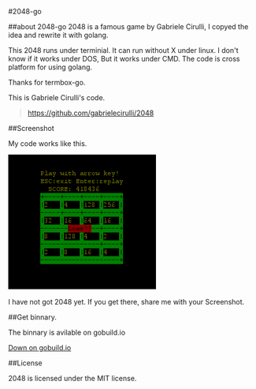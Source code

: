 #2048-go

##about 2048-go
2048 is a famous game by Gabriele Cirulli, I copyed the idea and rewrite it with golang. 

This 2048 runs under terminial. It can run without X under linux. I don't know if it works under DOS, But it works under CMD. The code is cross platform for using golang. 

Thanks for termbox-go.

This is Gabriele Cirulli's code. 

> https://github.com/gabrielecirulli/2048

##Screenshot

My code works like this.

![Screenshot-2048-go](./img/Screenshot.png)

I have not got 2048 yet. If you get there, share me with your Screenshot.


##Get binnary.

The binnary is avilable on gobuild.io

[Down on gobuild.io](http://gobuild.io/download/github.com/wangwenbin/2048-go)

##License

2048 is licensed under the MIT license.
